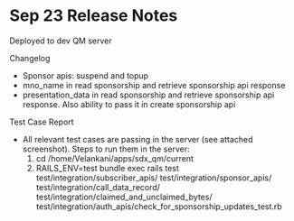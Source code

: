 # Sep 23 Release Notes

Deployed to
dev QM server


Changelog
* Sponsor apis: suspend and topup
* mno_name in read sponsorship and retrieve sponsorship api response
* presentation_data in read sponsorship and retrieve sponsorship api response. Also ability to pass it in create sponsorship api


Test Case Report
* All relevant test cases are passing in the server (see attached screenshot). Steps to run them in the server:
  1) cd /home/Velankani/apps/sdx_qm/current
  2) RAILS_ENV=test bundle exec rails test test/integration/subscriber_apis/ test/integration/sponsor_apis/ test/integration/call_data_record/ test/integration/claimed_and_unclaimed_bytes/ test/integration/auth_apis/check_for_sponsorship_updates_test.rb
